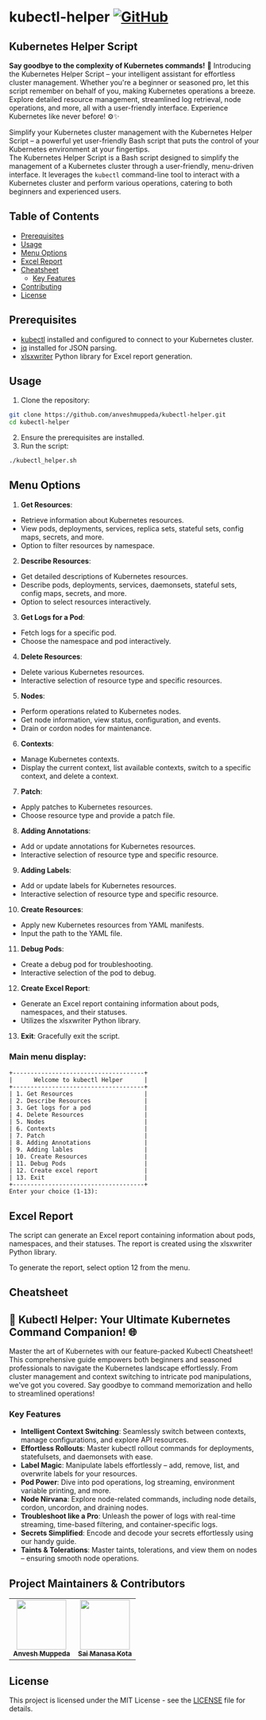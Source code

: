 # kubectl-helper [![GitHub](https://img.shields.io/github/license/anveshmuppeda/kubectl-helper?color=blue)](https://github.com/anveshmuppeda/kubectl-helper/blob/main/LICENSE)

## Kubernetes Helper Script
**Say goodbye to the complexity of Kubernetes commands!** 🚀 Introducing the Kubernetes Helper Script – your intelligent assistant for effortless cluster management. Whether you're a beginner or seasoned pro, let this script remember on behalf of you, making Kubernetes operations a breeze. Explore detailed resource management, streamlined log retrieval, node operations, and more, all with a user-friendly interface. Experience Kubernetes like never before! ⚙️✨  

Simplify your Kubernetes cluster management with the Kubernetes Helper Script – a powerful yet user-friendly Bash script that puts the control of your Kubernetes environment at your fingertips.  
The Kubernetes Helper Script is a Bash script designed to simplify the management of a Kubernetes cluster through a user-friendly, menu-driven interface. It leverages the `kubectl` command-line tool to interact with a Kubernetes cluster and perform various operations, catering to both beginners and experienced users.  

## Table of Contents
- [Prerequisites](#prerequisites)
- [Usage](#usage)
- [Menu Options](#menu-options)
- [Excel Report](#excel-report)
- [Cheatsheet](#cheatsheet)
  - [Key Features](#key-features)
- [Contributing](#contributing)
- [License](#license)

## Prerequisites
- [kubectl](https://github.com/anveshmuppeda/kubectl-helper/tree/main/installation/kubectl) installed and configured to connect to your Kubernetes cluster.
- [jq](https://stedolan.github.io/jq/) installed for JSON parsing.
- [xlsxwriter](https://xlsxwriter.readthedocs.io/) Python library for Excel report generation.

## Usage
1. Clone the repository:  
  ```bash
  git clone https://github.com/anveshmuppeda/kubectl-helper.git
  cd kubectl-helper
  ```
2. Ensure the prerequisites are installed.  
3. Run the script:  
  ```bash
  ./kubectl_helper.sh 
  ```  
## Menu Options  
1. **Get Resources**: 
  - Retrieve information about Kubernetes resources.
  - View pods, deployments, services, replica sets, stateful sets, config maps, secrets, and more.
  - Option to filter resources by namespace.
2. **Describe Resources**:
  - Get detailed descriptions of Kubernetes resources.
  - Describe pods, deployments, services, daemonsets, stateful sets, config maps, secrets, and more.
  - Option to select resources interactively.
3. **Get Logs for a Pod**: 
  - Fetch logs for a specific pod.
  - Choose the namespace and pod interactively.
4. **Delete Resources**:
  - Delete various Kubernetes resources.
  - Interactive selection of resource type and specific resources.
5. **Nodes**:
  - Perform operations related to Kubernetes nodes.
  - Get node information, view status, configuration, and events.
  - Drain or cordon nodes for maintenance.
6. **Contexts**:
  - Manage Kubernetes contexts.
  - Display the current context, list available contexts, switch to a specific context, and delete a context.
7. **Patch**:
  - Apply patches to Kubernetes resources.
  - Choose resource type and provide a patch file.
8. **Adding Annotations**:
  - Add or update annotations for Kubernetes resources.
  - Interactive selection of resource type and specific resource.
9. **Adding Labels**:
  - Add or update labels for Kubernetes resources.
  - Interactive selection of resource type and specific resource.
10. **Create Resources**:
  - Apply new Kubernetes resources from YAML manifests.
  - Input the path to the YAML file.
11. **Debug Pods**:
  - Create a debug pod for troubleshooting.
  - Interactive selection of the pod to debug.
12. **Create Excel Report**:
  - Generate an Excel report containing information about pods, namespaces, and their statuses.
  - Utilizes the xlsxwriter Python library.
13. **Exit**: Gracefully exit the script.

### Main menu display:    
```
+-------------------------------------+
|      Welcome to kubectl Helper      |
+-------------------------------------+
| 1. Get Resources                    |
| 2. Describe Resources               |
| 3. Get logs for a pod               |
| 4. Delete Resources                 |
| 5. Nodes                            |
| 6. Contexts                         |
| 7. Patch                            |
| 8. Adding Annotations               |
| 9. Adding lables                    |
| 10. Create Resources                |
| 11. Debug Pods                      |
| 12. Create excel report             |
| 13. Exit                            |
+-------------------------------------+
Enter your choice (1-13):
```  

## Excel Report  
The script can generate an Excel report containing information about pods, namespaces, and their statuses. The report is created using the xlsxwriter Python library.  

To generate the report, select option 12 from the menu.  

## Cheatsheet  
## 🚀 Kubectl Helper: Your Ultimate Kubernetes Command Companion! 🌐  

Master the art of Kubernetes with our feature-packed Kubectl Cheatsheet! This comprehensive guide empowers both beginners and seasoned professionals to navigate the Kubernetes landscape effortlessly. From cluster management and context switching to intricate pod manipulations, we've got you covered. Say goodbye to command memorization and hello to streamlined operations!  
### Key Features  

- **Intelligent Context Switching**: Seamlessly switch between contexts, manage configurations, and explore API resources.  
- **Effortless Rollouts**: Master kubectl rollout commands for deployments, statefulsets, and daemonsets with ease.
- **Label Magic**: Manipulate labels effortlessly – add, remove, list, and overwrite labels for your resources.
- **Pod Power**: Dive into pod operations, log streaming, environment variable printing, and more.
- **Node Nirvana**: Explore node-related commands, including node details, cordon, uncordon, and draining nodes.
- **Troubleshoot like a Pro**: Unleash the power of logs with real-time streaming, time-based filtering, and container-specific logs.
- **Secrets Simplified**: Encode and decode your secrets effortlessly using our handy guide.
- **Taints & Tolerations**: Master taints, tolerations, and view them on nodes – ensuring smooth node operations.

## Project Maintainers & Contributors  
<table>
  <tr>
    <td align="center"><a href="https://anveshmuppeda.github.io/profile/"><img src="https://avatars.githubusercontent.com/u/115966808?v=4" width="100px;" alt=""/><br /><sub><b>Anvesh Muppeda</b></sub></a></td>
    <td align="center"><a href="https://github.com/saimanasak"><img src="https://avatars.githubusercontent.com/u/47205414?v=4" width="100px;" alt=""/><br /><sub><b>Sai Manasa Kota</b></sub></a></td>
  </tr>
</table>  

## License
This project is licensed under the MIT License - see the [LICENSE](https://github.com/anveshmuppeda/kubectl-helper/blob/main/LICENSE) file for details.
